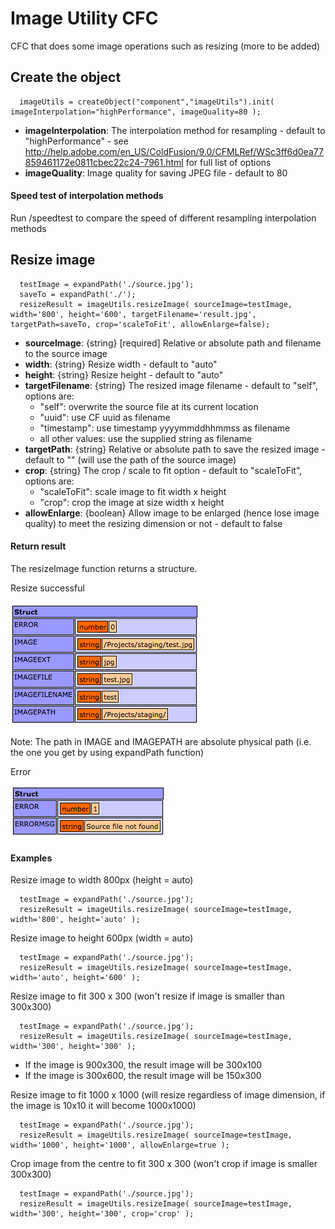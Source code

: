 Image Utility CFC
========================================

CFC that does some image operations such as resizing (more to be added)

## Create the object
```
  imageUtils = createObject("component","imageUtils").init( imageInterpolation="highPerformance", imageQuality=80 );
```
- **imageInterpolation**: The interpolation method for resampling - default to "highPerformance" - see http://help.adobe.com/en_US/ColdFusion/9.0/CFMLRef/WSc3ff6d0ea77859461172e0811cbec22c24-7961.html for full list of options
- **imageQuality**: Image quality for saving JPEG file - default to 80

#### Speed test of interpolation methods
Run /speedtest to compare the speed of different resampling interpolation methods

## Resize image
```
  testImage = expandPath('./source.jpg');
  saveTo = expandPath('./');
  resizeResult = imageUtils.resizeImage( sourceImage=testImage, width='800', height='600', targetFilename='result.jpg', targetPath=saveTo, crop='scaleToFit', allowEnlarge=false);
```
- **sourceImage**: {string} [required] Relative or absolute path and filename to the source image
- **width**: {string} Resize width - default to "auto"
- **height**: {string} Resize height - default to "auto"
- **targetFilename**: {string} The resized image filename - default to "self", options are:
    - "self": overwrite the source file at its current location
    - "uuid": use CF uuid as filename
    - "timestamp": use timestamp yyyymmddhhmmss as filename
    - all other values: use the supplied string as filename
- **targetPath**: {string} Relative or absolute path to save the resized image - default to "" (will use the path of the source image)
- **crop**: {string} The crop / scale to fit option - default to "scaleToFit", options are:
    - "scaleToFit": scale image to fit width x height
    - "crop": crop the image at size width x height
- **allowEnlarge**: {boolean} Allow image to be enlarged (hence lose image quality) to meet the resizing dimension or not - default to false

#### Return result
The resizeImage function returns a structure.

Resize successful

![success](/assets/result_success.png?raw)

Note: The path in IMAGE and IMAGEPATH are absolute physical path (i.e. the one you get by using expandPath function)

Error

![error](/assets/result_error.png?raw)

#### Examples
Resize image to width 800px (height = auto)
```
  testImage = expandPath('./source.jpg');
  resizeResult = imageUtils.resizeImage( sourceImage=testImage, width='800', height='auto' );
```

Resize image to height 600px (width = auto)
```
  testImage = expandPath('./source.jpg');
  resizeResult = imageUtils.resizeImage( sourceImage=testImage, width='auto', height='600' );
```

Resize image to fit 300 x 300 (won't resize if image is smaller than 300x300)
```
  testImage = expandPath('./source.jpg');
  resizeResult = imageUtils.resizeImage( sourceImage=testImage, width='300', height='300' );
```
- If the image is 900x300, the result image will be 300x100
- If the image is 300x600, the result image will be 150x300

Resize image to fit 1000 x 1000 (will resize regardless of image dimension, if the image is 10x10 it will become 1000x1000)
```
  testImage = expandPath('./source.jpg');
  resizeResult = imageUtils.resizeImage( sourceImage=testImage, width='1000', height='1000', allowEnlarge=true );
```

Crop image from the centre to fit 300 x 300 (won't crop if image is smaller 300x300)
```
  testImage = expandPath('./source.jpg');
  resizeResult = imageUtils.resizeImage( sourceImage=testImage, width='300', height='300', crop='crop' );
```